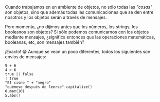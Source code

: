 Cuando trabajamos en un ambiente de objetos, no sólo todas las _"cosas"_ son objetos, sino que además todas las comunicaciones que se den entre nosotros y los objetos serán a través de mensajes.

Pero momento, ¿no dijimos antes que los números, los strings, los booleanos son objetos? Si sólo podemos comunicarnos con los objetos mediante mensajes, ¿significa entonces que las operaciones matemáticas, booleanas, etc, son mensajes también?

¡Exacto! :grin: Aunque se vean un poco diferentes, todos los siguientes son envíos de mensajes: 

```wollok
5 + 6
4 > 6
true || false
! true
"El cisne " + "negro"
"quémese después de leerse".capitalize()
8.max(10)
5.abs()
```

> 
